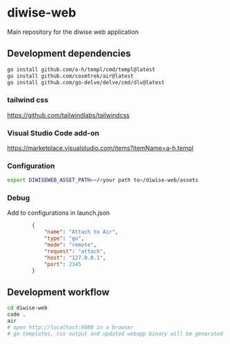 # diwise-web

Main repository for the diwise web application

## Development dependencies

```bash
go install github.com/a-h/templ/cmd/templ@latest
go install github.com/cosmtrek/air@latest
go install github.com/go-delve/delve/cmd/dlv@latest
```

### tailwind css
https://github.com/tailwindlabs/tailwindcss

### Visual Studio Code add-on
https://marketplace.visualstudio.com/items?itemName=a-h.templ

### Configuration

```bash
export DIWISEWEB_ASSET_PATH=~/<your path to>/diwise-web/assets
```

### Debug

Add to configurations in launch.json

```json
        {
            "name": "Attach to Air",
            "type": "go",
            "mode": "remote",
            "request": "attach",
            "host": "127.0.0.1",
            "port": 2345
        }
```

## Development workflow

```bash
cd diwise-web
code .
air
# open http://localhost:8080 in a browser
# go templates, css output and updated webapp binary will be generated automatically on save
```
